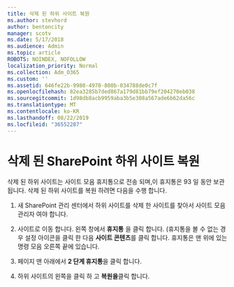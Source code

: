 ```yaml
---
title: 삭제 된 하위 사이트 복원
ms.author: stevhord
author: bentoncity
manager: scotv
ms.date: 5/17/2018
ms.audience: Admin
ms.topic: article
ROBOTS: NOINDEX, NOFOLLOW
localization_priority: Normal
ms.collection: Adm_O365
ms.custom: ''
ms.assetid: 646fe22b-9980-4970-800b-034788de0c7f
ms.openlocfilehash: 82ea3285b7ded867a179d81bb79ef204270eb038
ms.sourcegitcommit: 1d98db8acb9959aba3b5e308a567ade6b62da56c
ms.translationtype: MT
ms.contentlocale: ko-KR
ms.lasthandoff: 08/22/2019
ms.locfileid: "36552287"
---
```

# <a name="restore-a-deleted-sharepoint-subsite"></a>삭제 된 SharePoint 하위 사이트 복원

삭제 된 하위 사이트는 사이트 모음 휴지통으로 전송 되며,이 휴지통은 93 일 동안 보관 됩니다. 삭제 된 하위 사이트를 복원 하려면 다음을 수행 합니다.
  
1. 새 SharePoint 관리 센터에서 하위 사이트를 삭제 한 사이트를 찾아서 사이트 모음 관리자 여야 합니다. 
    
2. 사이트로 이동 합니다. 왼쪽 창에서 **휴지통** 을 클릭 합니다. (휴지통을 볼 수 없는 경우 설정 아이콘을 클릭 한 다음 **사이트 콘텐츠**를 클릭 합니다. 휴지통은 맨 위에 있는 명령 모음 오른쪽 끝에 있습니다.
    
3. 페이지 맨 아래에서 **2 단계 휴지통**을 클릭 합니다.
    
4. 하위 사이트의 왼쪽을 클릭 하 고 **복원을**클릭 합니다.
    

